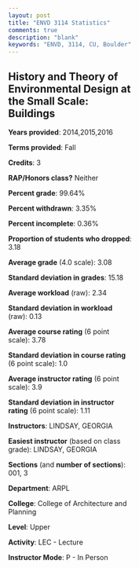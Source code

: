 ```yaml
---
layout: post
title: "ENVD 3114 Statistics"
comments: true
description: "blank"
keywords: "ENVD, 3114, CU, Boulder"
--- 
```

<head>
<script src="https://ajax.googleapis.com/ajax/libs/jquery/2.1.3/jquery.min.js"></script>
<script src="https://dl.dropboxusercontent.com/s/pc42nxpaw1ea4o9/highcharts.js?dl=0"></script>
<!-- <script src="../assets/js/highcharts.js"></script> -->
<style type="text/css">@font-face {
	font-family: "Bebas Neue";
	src: url(https://www.filehosting.org/file/details/544349/BebasNeue%20Regular.otf) format("opentype");
	}
	h1.Bebas { 
		font-family: "Bebas Neue", Verdana, Tahoma;
	}
</style>
</head>
<body>
	<div id="container" style="float: right; width: 45%; height: 88%; margin-left: 2.5%; margin-right: 2.5%;"></div>
	<script language="JavaScript">
		$(document).ready(function() {
		var chart = {type: 'column'};
		var title = {text: 'Grade Distribution'};
		var xAxis = {categories: ['A','B','C','D','F'],crosshair: true};
		var yAxis = {min: 0,title: {text: 'Percentage'}};
		var tooltip = {headerFormat: '<center><b><span style="font-size:20px">{point.key}</span></b></center>',
		               pointFormat: '<td style="padding:0"><b>{point.y:.1f}%</b></td>',
		               footerFormat: '</table>',shared: true,useHTML: true};
		var plotOptions = {column: {pointPadding: 0.0,borderWidth: 0}};  
		var credits = {enabled: false};var series= [{name: 'Percent',data: [42.67,36.63,15.2,2.01,3.48,]}];
		var json = {};
		json.chart = chart;
		json.title = title;
		json.tooltip = tooltip;
		json.xAxis = xAxis;
		json.yAxis = yAxis;  
		json.series = series;
		json.plotOptions = plotOptions;  
		json.credits = credits;
		$('#container').highcharts(json);
	});
	</script>
</body>
			   
## History and Theory of Environmental Design at the Small Scale: Buildings

**Years provided**: 2014,2015,2016

**Terms provided**: Fall

**Credits**: 3

**RAP/Honors class?** Neither

**Percent grade**: 99.64%

**Percent withdrawn**: 3.35%

**Percent incomplete**: 0.36%

**Proportion of students who dropped**: 3.18

**Average grade** (4.0 scale): 3.08

**Standard deviation in grades**: 15.18

**Average workload** (raw): 2.34

**Standard deviation in workload** (raw): 0.13

**Average course rating** (6 point scale): 3.78

**Standard deviation in course rating** (6 point scale): 1.0

**Average instructor rating** (6 point scale): 3.9

**Standard deviation in instructor rating** (6 point scale): 1.11

**Instructors**: LINDSAY, GEORGIA

**Easiest instructor** (based on class grade): LINDSAY, GEORGIA

**Sections** (and **number of sections**): 001, 3

**Department**: ARPL

**College**: College of Architecture and Planning

**Level**: Upper

**Activity**: LEC - Lecture

**Instructor Mode**: P  - In Person